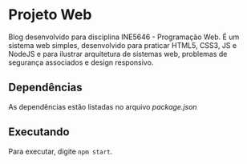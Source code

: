 # Projeto Web

Blog desenvolvido para disciplina INE5646 - Programação Web. É um sistema web simples, desenvolvido para praticar HTML5, CSS3, JS e NodeJS e para ilustrar arquitetura de sistemas web, problemas de segurança associados e design responsivo.

## Dependências

As dependências estão listadas no arquivo _package.json_

## Executando

Para executar, digite `npm start`.

